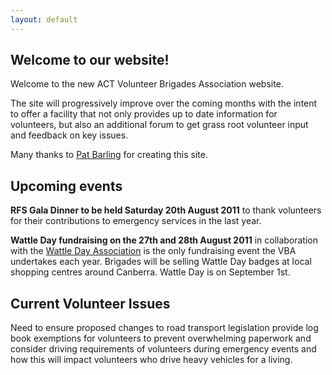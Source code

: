 ```yaml
---
layout: default
---
```


## Welcome to our website!

Welcome to the new ACT Volunteer Brigades Association website.

The site will progressively improve over the coming months with the intent to offer a facility that not only provides up to date information for volunteers, but also an additional forum to get grass root volunteer input and feedback on key issues.

Many thanks to [Pat Barling](http://www.firebreak.com.au) for creating this site.

## Upcoming events

**RFS Gala Dinner to be held Saturday 20th August 2011** to thank volunteers for their contributions to emergency services in the last year.

**Wattle Day fundraising on the 27th and 28th August 2011** in collaboration with the [Wattle Day Association](http://www.wattleday.asn.au/) is the only fundraising event the VBA undertakes each year. Brigades will be selling Wattle Day badges at local shopping centres around Canberra. Wattle Day is on September 1st.

## Current Volunteer Issues

Need to ensure proposed changes to road transport legislation provide log book exemptions for volunteers to prevent overwhelming paperwork and consider driving requirements of volunteers during emergency events and how this will impact volunteers who drive heavy vehicles for a living.